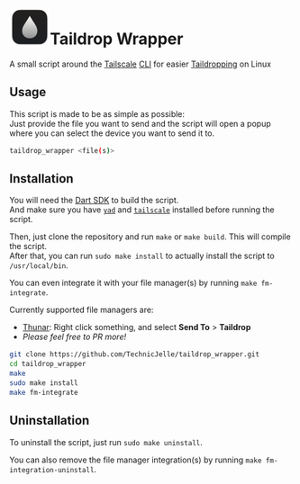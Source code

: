 <img align="left" width="72px" src="extra/icon1024.png" alt="logo">

# Taildrop Wrapper

A small script around the [Tailscale](https://tailscale.com/) [CLI](https://tailscale.com/kb/1080/cli)
for easier [Taildropping](https://tailscale.com/kb/1106/taildrop) on Linux

## Usage
This script is made to be as simple as possible:  
Just provide the file you want to send and the script will
open a popup where you can select the device you want to send it to.

```bash
taildrop_wrapper <file(s)>
```

## Installation
You will need the [Dart SDK](https://dart.dev/get-dart#install) to build the script.  
And make sure you have [`yad`](https://github.com/v1cont/yad) and
[`tailscale`](https://tailscale.com/download/linux) installed before running the script.

Then, just clone the repository and run `make` or `make build`. This will compile the script.  
After that, you can run `sudo make install` to actually install the script to `/usr/local/bin`.

You can even integrate it with your file manager(s) by running `make fm-integrate`.  

Currently supported file managers are:
- [Thunar](https://docs.xfce.org/xfce/thunar/start): Right click something, and select **Send To** > **Taildrop**
- _Please feel free to PR more!_

```bash
git clone https://github.com/TechnicJelle/taildrop_wrapper.git
cd taildrop_wrapper
make
sudo make install
make fm-integrate
```

## Uninstallation
To uninstall the script, just run `sudo make uninstall`.

You can also remove the file manager integration(s) by running `make fm-integration-uninstall`.
